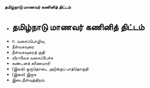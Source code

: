 **தமிழ்நாடு மாணவர் கணினித் திட்டம்**
- # தமிழ்நாடு மாணவர் கணினித் திட்டம்
- n. வசைப்பொழிவு
- நீள்வசவுரை
- நீள்வசவுரைத் குதி
- வீராவேச வசைப்பேச்சு
- கண்டனக் கணைமாரி
- (இலக்) ஒருதொடை அடுக்குப் பாத்தொகுதி
- (இசை) இருசு
- இடைநீள்வுத்திறம்.

